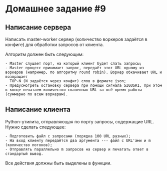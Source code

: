 # Домашнее задание #9

## Написание сервера
Написать master-worker cервер (количество воркеров задаётся в конфиге) для обработки запросов от клиента.

Алгоритм должен быть следующим:

    - Master слушает порт, на который клиент будет слать запросы;
    - Master процесс принимает запрос, передаёт этот URL одному из воркеров (например, по алгоритму round robin). Воркер обкачивает URL и возвращает
      TOP-N (N задаётся через конфиг) слов в формате json;
    - Предусмотреть остановку сервера при помощи сигнала SIGUSR1, при этом в конце печатаем количество скаченных URL за всё время работы (суммарно по всем воркерам).


## Написание клиента
Python-утилита, отправляющая по порту запросы, содержащие URL.
Нужно сделать следующее:

    - Подготовить файл с запросами (порядка 100 URL разных);
    - На вход клиенту передаётся два аргумента --- файл с URL'ами и m (количество потоков);
    - Отправлять параллельно m запросов на сервер и печатать ответ в стандартый вывод.


Все действия должны быть выделены в функции.
